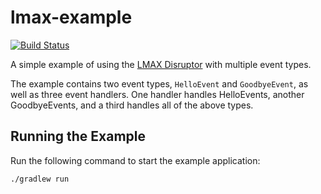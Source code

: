 # lmax-example
[![Build Status](https://travis-ci.org/gregwhitaker/lmax-example.svg?branch=master)](https://travis-ci.org/gregwhitaker/lmax-example)

A simple example of using the [LMAX Disruptor](https://lmax-exchange.github.io/disruptor/) with multiple event types.

The example contains two event types, `HelloEvent` and `GoodbyeEvent`, as well as three event handlers. One handler handles 
HelloEvents, another GoodbyeEvents, and a third handles all of the above types.

## Running the Example
Run the following command to start the example application:

    ./gradlew run